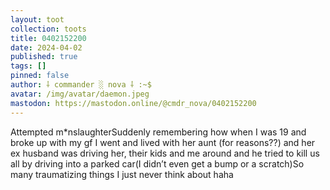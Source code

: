 ```yaml
---
layout: toot
collection: toots
title: 0402152200
date: 2024-04-02
published: true
tags: []
pinned: false
author: ⸸ commander ░ nova ⸸ :~$
avatar: /img/avatar/daemon.jpeg
mastodon: https://mastodon.online/@cmdr_nova/0402152200
---
```


Attempted m*nslaughterSuddenly remembering how when I was 19 and broke up with my gf I went and lived with her aunt (for reasons??) and her ex husband was driving her, their kids and me around and he tried to kill us all by driving into a parked car(I didn’t even get a bump or a scratch)So many traumatizing things I just never think about haha
